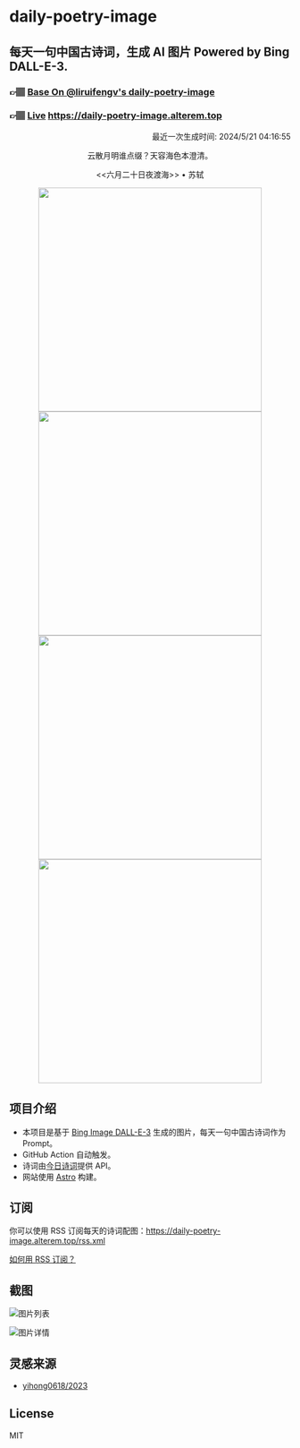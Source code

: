 
# daily-poetry-image

## 每天一句中国古诗词，生成 AI 图片 Powered by Bing DALL-E-3.

### 👉🏽 [Base On @liruifengv's daily-poetry-image](https://github.com/liruifengv/daily-poetry-image)

### 👉🏽 [Live](https://daily-poetry-image.alterem.top/) https://daily-poetry-image.alterem.top

<p align="right">
  最近一次生成时间: 2024/5/21 04:16:55
</p>
<p align="center">
云散月明谁点缀？天容海色本澄清。
</p>
<p align="center">
<<六月二十日夜渡海>> • 苏轼
</p>
<p align="center">
<img src="https://tse3.mm.bing.net/th/id/OIG2.CAdc2mXeLNCx4TbEOmn0" height="400" width="400" />
<img src="https://tse2.mm.bing.net/th/id/OIG2.vPk7cOPvrqRaTVh.DzLb" height="400" width="400" />
<img src="https://tse1.mm.bing.net/th/id/OIG2.35XQcLee9Gn8gU7tY_e3" height="400" width="400" />
<img src="https://tse2.mm.bing.net/th/id/OIG2.N_V165Bx0yvIIZXAU9CN" height="400" width="400" />
</p>

## 项目介绍

-   本项目是基于 [Bing Image DALL-E-3](https://www.bing.com/images/create) 生成的图片，每天一句中国古诗词作为 Prompt。
-   GitHub Action 自动触发。
-   诗词由[今日诗词](https://www.jinrishici.com/)提供 API。
-   网站使用 [Astro](https://astro.build) 构建。

## 订阅

你可以使用 RSS 订阅每天的诗词配图：https://daily-poetry-image.alterem.top/rss.xml

[如何用 RSS 订阅？](https://zhuanlan.zhihu.com/p/55026716)

## 截图

![图片列表](./screenshots/Snipaste_2023-12-28_21-00-26.png)

![图片详情](./screenshots/Snipaste_2023-12-28_21-00-53.png)

## 灵感来源

-   [yihong0618/2023](https://github.com/yihong0618/2023)

## License

MIT
